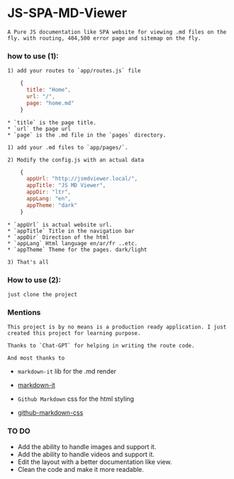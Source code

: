 # JS-SPA-MD-Viewer
    A Pure JS documentation like SPA website for viewing .md files on the fly. with routing, 404,500 error page and sitemap on the fly.

### how to use (1):
    1) add your routes to `app/routes.js` file

```javascript
    {
      title: "Home",
      url: "/",
      page: "home.md"
    }
```
    * `title` is the page title.
    * `url` the page url
    * `page` is the .md file in the `pages` directory.

    1) add your .md files to `app/pages/`.

    2) Modify the config.js with an actual data

```javascript
    {
      appUrl: "http://jsmdviewer.local/",
      appTitle: "JS MD Viewer",
      appDir: "ltr",
      appLang: "en",
      appTheme: "dark"
    }
```
    * `appUrl` is actual website url.
    * `appTitle` Title in the navigation bar
    * `appDir` Direction of the html
    * `appLang` Html language en/ar/fr ..etc.
    * `appTheme` Theme for the pages. dark/light

    3) That's all

### How to use (2):
   ` just clone the project `

### Mentions
    This project is by no means is a production ready application. I just created this project for learning purpose.

    Thanks to `Chat-GPT` for helping in writing the route code.

    And most thanks to

- `markdown-it` lib for the .md render
- [markdown-it](https://github.com/markdown-it/markdown-it)

- `Github Markdown` css for the html styling
- [github-markdown-css](https://github.com/sindresorhus/github-markdown-css)

### TO DO
- Add the ability to handle images and support it.
- Add the ability to handle videos and support it.
- Edit the layout with a better documentation like view.
- Clean the code and make it more readable.
